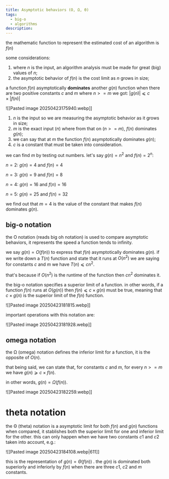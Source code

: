 ```yaml
---
title: Asymptotic behaviors (O, Ω, Θ)
tags:
  - big-o
  - algorithms
description:
---
```

the mathematic function to represent the estimated cost of an algorithm is $f(n)$

some considerations:
1. where $n$ is the input, an algorithm analysis must be made for great (big) values of $n$;
2. the asymptotic behavior of $f(n)$ is the cost limit as $n$ grows in size;

a function $f(n)$ asymptotically **dominates** another $g(n)$ function when there are two positive constants $c$ and $m$ where $n >= m$ we got: $|g(n)| ⩽ c × |f (n)|$

![[Pasted image 20250423175940.webp]]

1. $n$ is the input so we are measuring the asymptotic behavior as it grows in size;
2. $m$ is the exact input ($n$) where from that on ($n>=m$), $f(n)$ dominates $g(n)$;
3. we can say that at $m$ the function $f(n)$ asymptotically dominates $g(n)$;
4. $c$ is a constant that must be taken into consideration.

we can find $m$ by testing out numbers. let's say $g(n) = n^2$ and $f (n) = 2^n$:

$n = 2$: $g(n) = 4$ and $f(n) = 4$

$n = 3$: $g(n) = 9$ and $f(n) = 8$

$n = 4$: $g(n) = 16$ and $f(n) = 16$

$n = 5$: $g(n) = 25$ and $f(n) = 32$

we find out that $m = 4$ is the value of the constant that makes $f(n)$ dominates $g(n)$.

## big-o notation
the O notation (reads big oh notation) is used to compare asymptotic behaviors, it represents the speed a function tends to infinity.

we say $g(n) = O(f (n))$ to express that $f(n)$ asymptotically dominates $g(n)$. if we write down a $T(n)$ function and state that it runs at $O(n^2)$ we are saying for constants $c$ and $m$ we have $T(n) ⩽ cn^2$.

that's because if $O(n^2)$ is the runtime of the function then $cn^2$ dominates it.

the big-o notation specifies a superior limit of a function. in other words, if a function $f(n)$ runs at $O(g(n))$ then $f(n) ⩽ c×g(n)$ must be true, meaning that $c×g(n)$ is the superior limit of the $f(n)$ function.

![[Pasted image 20250423181815.webp]]

important operations with this notation are:

![[Pasted image 20250423181928.webp]]

## omega notation
the Ω (omega) notation defines the inferior limit for a function, it is the opposite of $O(n)$.

that being said, we can state that, for constants $c$ and $m$, for every $n >= m$ we have $g(n) ⩾ c × f (n)$.

in other words, $g(n) = Ω(f(n))$.

![[Pasted image 20250423182259.webp]]

# theta notation
the Θ (theta) notation is a asymptotic limit for both $f(n)$ and $g(n)$ functions when compared, it stablishes both the superior limit for one and inferior limit for the other.
this can only happen when we have two constants $c1$ and $c2$ taken into account, e.g.:

![[Pasted image 20250423184108.webp|611]]

this is the representation of $g(n) = Θ(f(n))$ . the $g(n)$ is dominated both superiorly and inferiorly by $f(n)$ when there are three $c1$, $c2$ and $m$ constants.